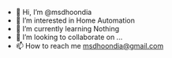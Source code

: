 - 👋 Hi, I’m @msdhoondia
- 👀 I’m interested in Home Automation 
- 🌱 I’m currently learning Nothing
- 💞️ I’m looking to collaborate on ...
- 📫 How to reach me msdhoondia@gmail.com

<!---
msdhoondia/msdhoondia is a ✨ special ✨ repository because its `README.md` (this file) appears on your GitHub profile.
You can click the Preview link to take a look at your changes.
--->
